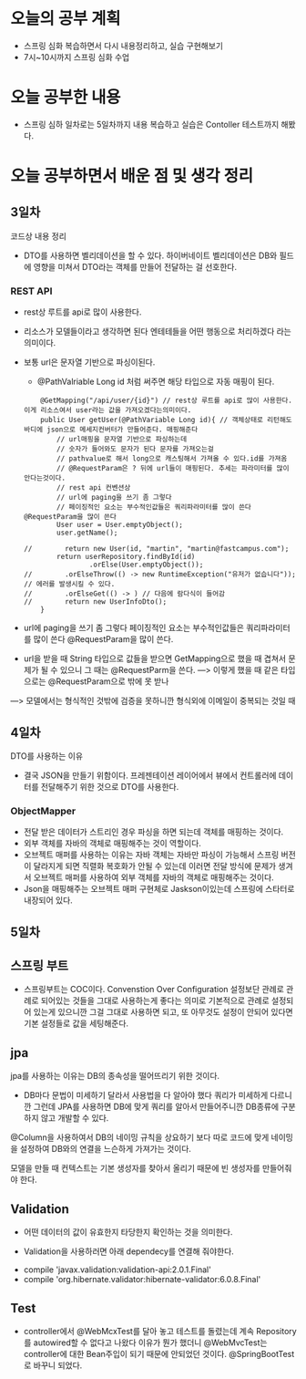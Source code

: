 # 오늘의 공부 계획
* 스프링 심화 복습하면서 다시 내용정리하고, 실습 구현해보기
* 7시~10시까지 스프링 심화 수업
# 오늘 공부한 내용
* 스프링 심하 일차로는 5일차까지 내용 복습하고 실습은 Contoller 테스트까지 해봤다.
# 오늘 공부하면서 배운 점 및 생각 정리
## 3일차
코드상 내용 정리

- DTO를 사용하면 벨리데이션을 할 수 있다. 하이버네이트 벨리데이션은 DB와 필드에 영향을 미쳐서 DTO라는 객체를 만들어 전달하는 걸 선호한다.

### REST API

- rest상 루트를 api로 많이 사용한다.
- 리소스가 모델들이라고 생각하면 된다 엔테테들을 어떤 행동으로 처리하겠다 라는 의미이다.
- 보통 url은 문자열 기반으로 파싱이된다.
    - @PathValriable Long id 처럼 써주면 해당 타입으로 자동 매핑이 된다.

    ```
        @GetMapping("/api/user/{id}") // rest상 루트를 api로 많이 사용한다. 이게 리소스여서 user라는 값을 가져오겠다는의미이다.
        public User getUser(@PathVariable Long id){ // 객체상태로 리턴해도 바디에 json으로 메세지컨버터가 만들어준다. 매핑해준다
            // url매핑을 문자열 기반으로 파싱하는데
            // 숫자가 들어와도 문자가 된다 문자를 가져오는걸
            // pathvalue로 해서 long으로 캐스팅해서 가져올 수 있다.id를 가져옴
            // @RequestParam은 ? 뒤에 url들이 매핑된다. 추세는 파라미터를 많이 안다는것이다.
            // rest api 컨벤션상
            // url에 paging을 쓰기 좀 그렇다
            // 페이징적인 요소는 부수적인값들은 쿼리파라미터를 많이 쓴다 @RequestParam을 많이 쓴다
            User user = User.emptyObject();
            user.getName();

    //        return new User(id, "martin", "martin@fastcampus.com");
            return userRepository.findById(id)
                    .orElse(User.emptyObject());
    //        .orElseThrow(() -> new RuntimeException("유저가 없습니다")); // 에러를 발생시킬 수 있다.
    //        .orElseGet(() -> ) // 다음에 람다식이 들어감
    //        return new UserInfoDto();
        }
    ```

- url에 paging을 쓰기 좀 그렇다
 페이징적인 요소는 부수적인값들은 쿼리파라미터를 많이 쓴다 @RequestParam을 많이 쓴다.
- url을 받을 때 String 타입으로 값들을 받으면 GetMapping으로 했을 때 겹쳐서 문제가 될 수 있으니 그 때는 @RequestParm을 쓴다. —> 이렇게 했을 때 같은 타입으로는 @RequestParam으로 밖에 못 받나

—> 모델에서는 형식적인 것밖에 검증을 못하니깐 형식외에 이메일이 중복되는 것일 때 

## 4일차

DTO를 사용하는 이유

- 결국 JSON을 만들기 위함이다. 프레젠테이션 레이어에서 뷰에서 컨트롤러에 데이터를 전달해주기 위한 것으로 DTO를 사용한다.

### ObjectMapper

- 전달 받은 데이터가 스트리인 경우 파싱을 하면 되는데 객체를 매핑하는 것이다.
- 외부 객체를 자바의 객체로 매핑해주는 것이 역할이다.
- 오브젝트 매퍼를 사용하는 이유는 자바 객체는 자바만 파싱이 가능해서 스프링 버전이 달라지게 되면 직렬화 복호화가 안될 수 있는데 이러면 전달 방식에 문제가 생겨서 오브젝트 매퍼를 사용하여 외부 객체를 자바의 객체로 매핑해주는 것이다.
- Json을 매핑해주는 오브젝트 매퍼 구현체로 Jaskson이있는데 스프링에 스타터로 내장되어 있다.

## 5일차

## 스프링 부트

- 스프링부트는 COC이다. Convenstion Over Configuration 설정보단 관례로 관례로 되어있는 것들을 그대로 사용하는게 좋다는 의미로 기본적으로 관례로 설정되어 있는게 있으니깐 그걸 그대로 사용하면 되고, 또 아무것도 설정이 안되어 있다면 기본 설정들로 값을 세팅해준다.

## jpa

jpa를 사용하는 이유는 DB의 종속성을 떨어뜨리기 위한 것이다. 

- DB마다 문법이 미세하기 달라서 사용법을 다 알아야 했다 쿼리가 미세하게 다르니깐 그런데 JPA를 사용하면 DB에 맞게 쿼리를 알아서 만들어주니깐 DB종류에 구분하지 않고 개발할 수 있다.

@Column을 사용하여서 DB의 네이밍 규칙을 상요하기 보다 따로 코드에 맞게 네이밍을 설정하여 DB와의 연결을 느슨하게 가져가는 것이다.

모델을 만들 때 컨텍스트는 기본 생성자를 찾아서 올리기 때문에 빈 생성자를 만들어줘야 한다.

## Validation

* 어떤 데이터의 값이 유효한지 타당한지 확인하는 것을 의미한다.

* Validation을 사용하러면 아래 dependecy를 연결해 줘야한다.

- compile 'javax.validation:validation-api:2.0.1.Final'
- compile 'org.hibernate.validator:hibernate-validator:6.0.8.Final'

## Test
* controller에서 @WebMcxTest를 달아 놓고 테스트를 돌렸는데 계속 Repository를 autowired할 수 없다고 나왔다 
이유가 뭔가 했더니 @WebMvcTest는 controller에 대한 Bean주입이 되기 때문에 안되었던 것이다.
 @SpringBootTest로 바꾸니 되었다.